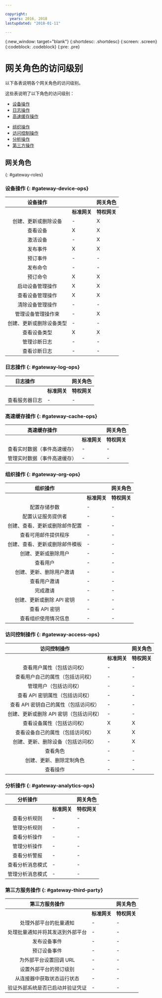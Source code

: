 ```yaml
---

copyright:
  years: 2016, 2018
lastupdated: "2018-01-11"

---
```


{:new_window: target="blank"}
{:shortdesc: .shortdesc}
{:screen: .screen}
{:codeblock: .codeblock}
{:pre: .pre}

# 网关角色的访问级别

以下各表说明各个网关角色的访问级别。

这些表说明了以下角色的访问级别：
- [设备操作](#gateway-device-ops)
- [日志操作](#gateway-log-ops)
- [高速缓存操作](#gateway-cache-ops)
<!-- [Historian Operations](#gateway-historian) -->
- [组织操作](#gateway-org-ops)
- [访问控制操作](#gateway-access-ops)
- [分析操作](#gateway-analytics-ops)
- [第三方操作](#gateway-third-party)  
<!-- - [Risk Management Operations](#gateway-risk-mgt) -->

## 网关角色
{: #gateway-roles}

### 设备操作 {: #gateway-device-ops}

设备操作 ||网关角色|
:--------: | ---------------------|------------------------
           |**标准网关**|**特权网关**
创建、更新或删除设备|-|X
查看设备|X|X
激活设备|-|X
发布事件|X|X
预订事件|-|-
发布命令|-|-
预订命令|X|X
启动设备管理操作|X|X
查看设备管理操作|X|X
清除设备管理操作|-|-
管理设备管理操作束|-|X
创建、更新或删除设备类型|-|-
查看设备类型|X|X
管理诊断日志|-|-
查看诊断日志|-|-

### 日志操作 {: #gateway-log-ops}

日志操作 ||网关角色|
:--------: | ---------------------|------------------------
           |**标准网关**|**特权网关**
查看服务器日志|-|-

### 高速缓存操作 {: #gateway-cache-ops}

高速缓存操作 ||网关角色|
:--------: | ---------------------|------------------------
           |**标准网关**|**特权网关**
查看实时数据（事件高速缓存）|-|-
管理实时数据（事件高速缓存）|-|-


### 组织操作 {: #gateway-org-ops}

组织操作 ||网关角色|
:--------: | ---------------------|------------------------
           |**标准网关**|**特权网关**
配置存储参数|-|-
配置认证服务提供者|-|-
创建、查看、更新或删除邮件配置|-|-
查看可用邮件提供程序|-|-
创建、查看、更新或删除邮件模板|-|-
创建、更新或删除用户|-|-
查看用户|-|-
创建、更新、删除用户邀请|-|-
查看用户邀请|-|-
完成邀请|-|-
创建、更新或删除 API 密钥|-|-
查看 API 密钥|-|-
查看组织使用情况信息|-|-

### 访问控制操作 {: #gateway-access-ops}

访问控制操作 ||网关角色|
:--------: | ---------------------|------------------------
           |**标准网关**|**特权网关**
查看用户属性（包括访问权）|-|-
查看用户自己的属性（包括访问权）|-|-
管理用户（包括访问权）|-|-
查看 API 密钥属性（包括访问权）|-|-
查看 API 密钥自己的属性（包括访问权）|-|-
创建、更新或删除 API 密钥（包括访问权）|-|-
查看设备属性（包括访问权）|X|X
查看设备自己的属性（包括访问权）|X|X
创建、更新、删除设备（包括访问权）|-|X
查看角色|-|-
创建、更新、删除定制角色|-|-
查看操作|-|-

### 分析操作 {: #gateway-analytics-ops}

分析操作 ||网关角色|
:--------: | ---------------------|------------------------|
           |**标准网关**|**特权网关**|
查看分析规则|-|-
管理分析规则|-|-
查看分析操作|-|-
管理分析操作|-|-
查看分析警报|-|-
查看分析消息模式|-|-
管理分析消息模式|-|-

### 第三方服务操作 {: #gateway-third-party}

第三方服务操作 ||网关角色|
:--------: | ---------------------|------------------------
           |**标准网关**|**特权网关**
处理外部平台的批量通知|-|-
处理批量通知并将其发送到外部平台|-|-
发布设备事件|-|-
预订设备事件|-|-
为外部平台设置回调 URL|-|-
设置外部平台的预订级别|-|-
从连接器中获取状态运行状态|-|-
验证外部系统是否已启动并验证凭证|-|-
